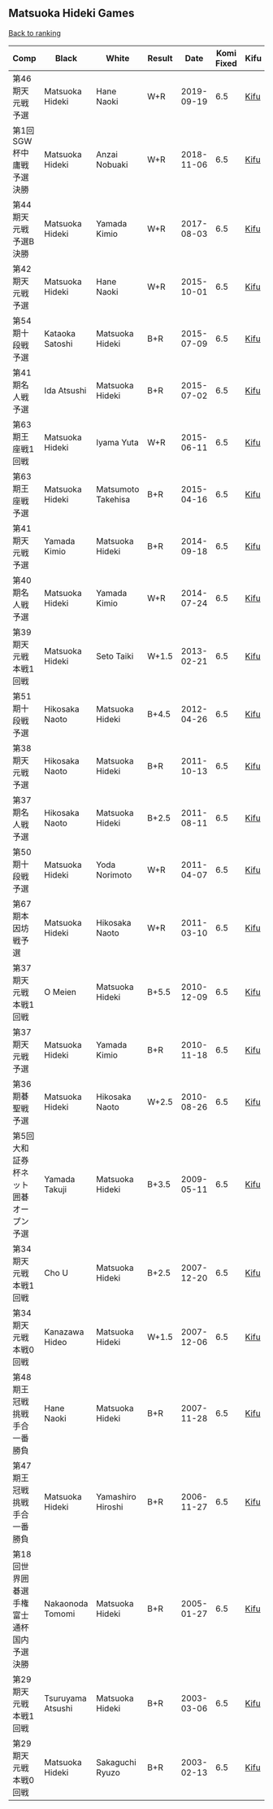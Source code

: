 ## Matsuoka Hideki Games

[Back to ranking](../../index.md)




| **Comp** | **Black** | **White** | **Result** | **Date** | **Komi Fixed** | **Kifu** | 
| --- | --- | --- | --- | --- | --- | --- |
| 第46期天元戦予選 | Matsuoka Hideki | Hane Naoki | W+R | 2019-09-19 | 6.5 | [Kifu](https://kifudepot.net/kifucontents.php?id=AEZl%2FT39oxB0QXODeIG2dQ%3D%3D) | 
| 第1回SGW杯中庸戦予選決勝 | Matsuoka Hideki | Anzai Nobuaki | W+R | 2018-11-06 | 6.5 | [Kifu](https://kifudepot.net/kifucontents.php?id=m1KqRl4x4xmkmsi594cCHA%3D%3D) | 
| 第44期天元戦　予選B決勝 | Matsuoka Hideki | Yamada Kimio | W+R | 2017-08-03 | 6.5 | [Kifu](https://kifudepot.net/kifucontents.php?id=76nfCrVEDJpORTQ3am1j2A%3D%3D) | 
| 第42期天元戦予選 | Matsuoka Hideki | Hane Naoki | W+R | 2015-10-01 | 6.5 | [Kifu](https://kifudepot.net/kifucontents.php?id=l%2B4FXGr2IKEUEzajMgWm8g%3D%3D) | 
| 第54期十段戦予選 | Kataoka Satoshi | Matsuoka Hideki | B+R | 2015-07-09 | 6.5 | [Kifu](https://kifudepot.net/kifucontents.php?id=bS06oJK7j02LynfNR4BscQ%3D%3D) | 
| 第41期名人戦予選 | Ida Atsushi | Matsuoka Hideki | B+R | 2015-07-02 | 6.5 | [Kifu](https://kifudepot.net/kifucontents.php?id=mX9G%2FpyM7PF9hExV0AYBtQ%3D%3D) | 
| 第63期王座戦1回戦 | Matsuoka Hideki | Iyama Yuta | W+R | 2015-06-11 | 6.5 | [Kifu](https://kifudepot.net/kifucontents.php?id=saOb%2B1ETETLXZaE1MaQ69w%3D%3D) | 
| 第63期王座戦予選 | Matsuoka Hideki | Matsumoto Takehisa | B+R | 2015-04-16 | 6.5 | [Kifu](https://kifudepot.net/kifucontents.php?id=JBi5sGTG4GkoJUIicK8o%2Bg%3D%3D) | 
| 第41期天元戦予選 | Yamada Kimio | Matsuoka Hideki | B+R | 2014-09-18 | 6.5 | [Kifu](https://kifudepot.net/kifucontents.php?id=z2bvIs2QZYYvkT2By%2BZD5g%3D%3D) | 
| 第40期名人戦予選 | Matsuoka Hideki | Yamada Kimio | W+R | 2014-07-24 | 6.5 | [Kifu](https://kifudepot.net/kifucontents.php?id=czid9G6QiQDDMsOiNvUcww%3D%3D) | 
| 第39期天元戦本戦1回戦 | Matsuoka Hideki | Seto Taiki | W+1.5 | 2013-02-21 | 6.5 | [Kifu](https://kifudepot.net/kifucontents.php?id=T41RwuKqsXnA2hsquREXTA%3D%3D) | 
| 第51期十段戦予選 | Hikosaka Naoto | Matsuoka Hideki | B+4.5 | 2012-04-26 | 6.5 | [Kifu](https://kifudepot.net/kifucontents.php?id=7m4kY%2ByykqL%2FP0UP9KV8Rw%3D%3D) | 
| 第38期天元戦予選 | Hikosaka Naoto | Matsuoka Hideki | B+R | 2011-10-13 | 6.5 | [Kifu](https://kifudepot.net/kifucontents.php?id=IpKq6qcnMdVDMze0Cw5SLg%3D%3D) | 
| 第37期名人戦予選 | Hikosaka Naoto | Matsuoka Hideki | B+2.5 | 2011-08-11 | 6.5 | [Kifu](https://kifudepot.net/kifucontents.php?id=TmozrgejcnpUnTWswibjhA%3D%3D) | 
| 第50期十段戦予選 | Matsuoka Hideki | Yoda Norimoto | W+R | 2011-04-07 | 6.5 | [Kifu](https://kifudepot.net/kifucontents.php?id=iqdEnBPusIbGkGNfpPUPzQ%3D%3D) | 
| 第67期本因坊戦予選 | Matsuoka Hideki | Hikosaka Naoto | W+R | 2011-03-10 | 6.5 | [Kifu](https://kifudepot.net/kifucontents.php?id=1%2BPTu38TThUBM7G42KYHkQ%3D%3D) | 
| 第37期天元戦本戦1回戦 | O Meien | Matsuoka Hideki | B+5.5 | 2010-12-09 | 6.5 | [Kifu](https://kifudepot.net/kifucontents.php?id=hnOw1fHQF8vb9dXM7TmpAg%3D%3D) | 
| 第37期天元戦予選 | Matsuoka Hideki | Yamada Kimio | B+R | 2010-11-18 | 6.5 | [Kifu](https://kifudepot.net/kifucontents.php?id=QFFdLgW8xwDJNZ0cNjZukQ%3D%3D) | 
| 第36期碁聖戦予選 | Matsuoka Hideki | Hikosaka Naoto | W+2.5 | 2010-08-26 | 6.5 | [Kifu](https://kifudepot.net/kifucontents.php?id=tP7KxtTu7NAXC0dB7d%2BxrQ%3D%3D) | 
| 第5回大和証券杯ネット囲碁オープン予選 | Yamada Takuji | Matsuoka Hideki | B+3.5 | 2009-05-11 | 6.5 | [Kifu](https://kifudepot.net/kifucontents.php?id=SM4dGCCafThcnTrw0eF%2FYA%3D%3D) | 
| 第34期天元戦本戦1回戦 | Cho U | Matsuoka Hideki | B+2.5 | 2007-12-20 | 6.5 | [Kifu](https://kifudepot.net/kifucontents.php?id=JXYYF1W5Af0dapxxVx6vyw%3D%3D) | 
| 第34期天元戦本戦0回戦 | Kanazawa Hideo | Matsuoka Hideki | W+1.5 | 2007-12-06 | 6.5 | [Kifu](https://kifudepot.net/kifucontents.php?id=NJ3xUd3Ni%2BpNaiJYF48ujw%3D%3D) | 
| 第48期王冠戦挑戦手合一番勝負 | Hane Naoki | Matsuoka Hideki | B+R | 2007-11-28 | 6.5 | [Kifu](https://kifudepot.net/kifucontents.php?id=dOywDsgkHNMylkSQGwR%2Fow%3D%3D) | 
| 第47期王冠戦挑戦手合一番勝負 | Matsuoka Hideki | Yamashiro Hiroshi | B+R | 2006-11-27 | 6.5 | [Kifu](https://kifudepot.net/kifucontents.php?id=jAy3EQay4LLgEf6mRguX3A%3D%3D) | 
| 第18回世界囲碁選手権富士通杯国内予選決勝 | Nakaonoda Tomomi | Matsuoka Hideki | B+R | 2005-01-27 | 6.5 | [Kifu](https://kifudepot.net/kifucontents.php?id=QgH2DuAYCi2lhIUkNzZIlg%3D%3D) | 
| 第29期天元戦本戦1回戦 | Tsuruyama Atsushi | Matsuoka Hideki | B+R | 2003-03-06 | 6.5 | [Kifu](https://kifudepot.net/kifucontents.php?id=I%2FsjtAChTWE3FFs%2FVHl7xA%3D%3D) | 
| 第29期天元戦本戦0回戦 | Matsuoka Hideki | Sakaguchi Ryuzo | B+R | 2003-02-13 | 6.5 | [Kifu](https://kifudepot.net/kifucontents.php?id=nVExCfqhBjbqrmel1WdKTA%3D%3D) |




